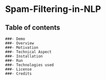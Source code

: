 # Spam-Filtering-in-NLP
## Table of contents
    ###- Demo
    ###- Overview
    ###- Motivation
    ###- Technical Aspect
    ###- Installation
    ###- Run
    ###- Technologies used
    ###- License
    ###- Credits
